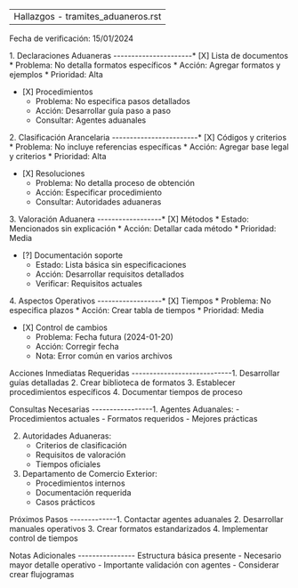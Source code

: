 |                                    |
|------------------------------------|
| Hallazgos - tramites_aduaneros.rst |

Fecha de verificación: 15/01/2024

1\. Declaraciones Aduaneras ----------------------\* \[X\] Lista de
documentos \* Problema: No detalla formatos específicos \* Acción:
Agregar formatos y ejemplos \* Prioridad: Alta

- \[X\] Procedimientos  
  - Problema: No especifica pasos detallados
  - Acción: Desarrollar guía paso a paso
  - Consultar: Agentes aduanales

2\. Clasificación Arancelaria ------------------------\* \[X\] Códigos y
criterios \* Problema: No incluye referencias específicas \* Acción:
Agregar base legal y criterios \* Prioridad: Alta

- \[X\] Resoluciones  
  - Problema: No detalla proceso de obtención
  - Acción: Especificar procedimiento
  - Consultar: Autoridades aduaneras

3\. Valoración Aduanera ------------------\* \[X\] Métodos \* Estado:
Mencionados sin explicación \* Acción: Detallar cada método \*
Prioridad: Media

- \[?\] Documentación soporte  
  - Estado: Lista básica sin especificaciones
  - Acción: Desarrollar requisitos detallados
  - Verificar: Requisitos actuales

4\. Aspectos Operativos ------------------\* \[X\] Tiempos \* Problema:
No especifica plazos \* Acción: Crear tabla de tiempos \* Prioridad:
Media

- \[X\] Control de cambios  
  - Problema: Fecha futura (2024-01-20)
  - Acción: Corregir fecha
  - Nota: Error común en varios archivos

Acciones Inmediatas Requeridas ----------------------------1.
Desarrollar guías detalladas 2. Crear biblioteca de formatos 3.
Establecer procedimientos específicos 4. Documentar tiempos de proceso

Consultas Necesarias -----------------1. Agentes Aduanales: -
Procedimientos actuales - Formatos requeridos - Mejores prácticas

2.  Autoridades Aduaneras:
    - Criterios de clasificación
    - Requisitos de valoración
    - Tiempos oficiales
3.  Departamento de Comercio Exterior:
    - Procedimientos internos
    - Documentación requerida
    - Casos prácticos

Próximos Pasos -------------1. Contactar agentes aduanales 2.
Desarrollar manuales operativos 3. Crear formatos estandarizados 4.
Implementar control de tiempos

Notas Adicionales ---------------- Estructura básica presente -
Necesario mayor detalle operativo - Importante validación con agentes -
Considerar crear flujogramas
